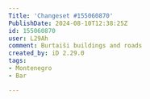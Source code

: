 ```yaml
---
Title: 'Changeset #155060870'
PublishDate: 2024-08-10T12:38:25Z
id: 155060870
user: L29Ah
comment: Burtaiši buildings and roads
created_by: iD 2.29.0
tags:
- Montenegro
- Bar

---
```


